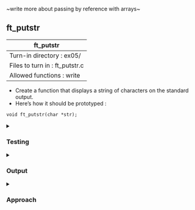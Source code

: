 ~write more about passing by reference with arrays~
## ft_putstr

|               ft_putstr        |
|---------------------------------|
| Turn-in directory : ex05/       |
| Files to turn in : ft_putstr.c |
| Allowed functions : write       |

- Create a function that displays a string of characters on the standard output.
- Here’s how it should be prototyped :
```
void ft_putstr(char *str);
```


<details>

<summary><h3>Testing</h3></summary>

<pre><code>int	main(void)
{
	char	string[4] = "abc";

	ft_putstr(ptr);
	return (0);
} </pre></code>

See [testing file](main.c)

</details>
<details>
<summary><h3>Output</h3></summary>
<pre><code>abc</code></pre>
</details>

<details>
<summary><h3>Approach</h3></summary>
As this <a href=ft_putstr.c>exercise</a> shows, there are two ways to pass by reference in C. So far, we've used pointers but we can also use arrays. 

An array of characters in C is called a string and these are typically terminated with a null character. For instance, <code> char string[4] = "abc"</code> defines a string with 3 characters. That said, there are four character slots explicitly allocated to cater for the last null character (the null terminator, as it is typically called). This null terminator is automatically added when we put the characters within double quotes. 

When the array <code>string</code> is passed into <code>ft_putstr</code> (i.e., <code>ft_putstr(string)</code>), the <i>address</i> to the first element in the array was passed. Hence, this is another way of passing by reference. Arrays are always pass by reference in C. 

Within ft_putstr, we loop through every character of the array and display it, before moving onto the next one. Specifically, we define the while loop condition in line 17 such that it continues looping until it reaches the null terminator. This is why terminating arrays of characters with null characters are so useful!
<pre><code>15	void	ft_putstr(char *str)
16	{
17		while (*str != '\0')
18		{
19			write(1, str, 1);
20			str++;
21		}
22	}</code></pre>
To move onto the next character in the array, we use line 20 i.e., <code>str++</code>. By adding 1 to an address, we move to the adjacent address. By the end of the <code>ft_putstr</code> function, <code>str</code> would no longer point to the first element of the array but to the null terminator. This may be an issue for functions that return the string but not in this case where the <code>ft_putstr</code> function simply displays characters without returning. 
</details>
